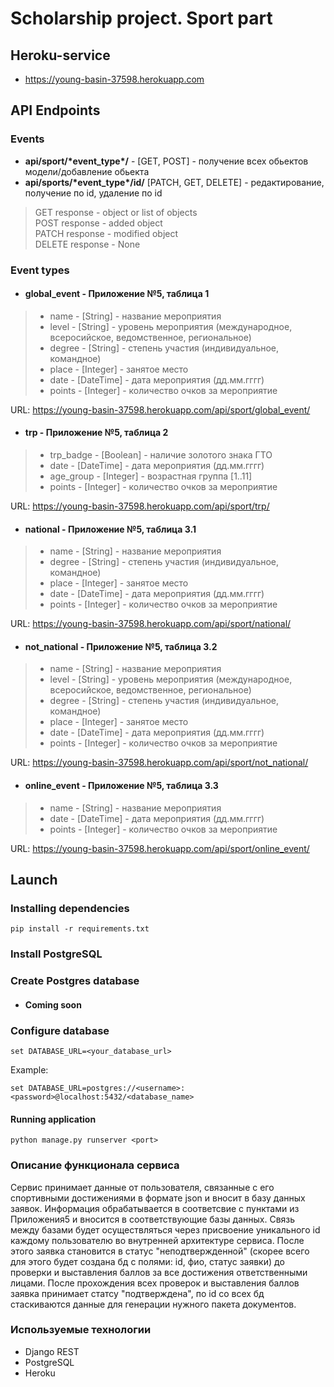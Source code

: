 # Scholarship project. Sport part
## Heroku-service
* https://young-basin-37598.herokuapp.com

## API Endpoints
###  Events
* **api/sport/\*event_type\*/** - [GET, POST] - получение всех обьектов модели/добавление обьекта
* **api/sports/\*event_type\*/id/** [PATCH, GET, DELETE] - редактирование, получение по id, удаление по id

>GET response - object or list of objects  
POST response - added object  
PATCH response - modified object  
DELETE response - None

### Event types
* #### global_event - Приложение №5, таблица 1
> * name - [String] - название мероприятия  
> * level - [String] - уровень мероприятия (международное, всеросийское, ведомственное, региональное)  
> * degree - [String] - степень участия (индивидуальное, командное)
> * place - [Integer] - занятое место
> * date - [DateTime] - дата мероприятия (дд.мм.гггг)
> * points - [Integer] - количество очков за мероприятие

URL: https://young-basin-37598.herokuapp.com/api/sport/global_event/

* #### trp - Приложение №5, таблица 2
> * trp_badge - [Boolean] - наличие золотого знака ГТО
> * date - [DateTime] - дата мероприятия (дд.мм.гггг)
> * age_group - [Integer] - возраcтная группа [1..11]
> * points - [Integer] - количество очков за мероприятие 

URL: https://young-basin-37598.herokuapp.com/api/sport/trp/

* #### national - Приложение №5, таблица 3.1 
> * name - [String] - название мероприятия   
> * degree - [String] - степень участия (индивидуальное, командное)
> * place - [Integer] - занятое место
> * date - [DateTime] - дата мероприятия (дд.мм.гггг)
> * points - [Integer] - количество очков за мероприятие

URL: https://young-basin-37598.herokuapp.com/api/sport/national/

* #### not_national - Приложение №5, таблица 3.2
> * name - [String] - название мероприятия  
> * level - [String] - уровень мероприятия (международное, всеросийское, ведомственное, региональное)  
> * degree - [String] - степень участия (индивидуальное, командное)
> * place - [Integer] - занятое место
> * date - [DateTime] - дата мероприятия (дд.мм.гггг)
> * points - [Integer] - количество очков за мероприятие

URL: https://young-basin-37598.herokuapp.com/api/sport/not_national/

* #### online_event - Приложение №5, таблица 3.3
> * name - [String] - название мероприятия  
> * date - [DateTime] - дата мероприятия (дд.мм.гггг)
> * points - [Integer] - количество очков за мероприятие
 
URL: https://young-basin-37598.herokuapp.com/api/sport/online_event/

## Launch
###  Installing dependencies
    pip install -r requirements.txt
###  Install PostgreSQL
### Create Postgres database
* #### Coming soon
### Configure database
    set DATABASE_URL=<your_database_url>
Example:  

    set DATABASE_URL=postgres://<username>:<password>@localhost:5432/<database_name>

#### Running application
    python manage.py runserver <port>


### Описание функционала сервиса ###

Сервис принимает данные от пользователя, связанные с его спортивными достижениями в формате json и вносит в базу данных заявок. Информация обрабатывается в соответсвие с пунктами из Приложения5 и вносится в соответствующие базы данных. Связь между базами будет осуществляться через присвоение уникального id каждому пользователю во внутренней архитектуре сервиса. После этого заявка становится в статус "неподтвержденной" (скорее всего для этого будет создана бд с полями: id, фио, статус заявки) до проверки и выставления баллов за все достижения ответственными лицами. После прохождения всех проверок и выставления баллов заявка принимает статсу "подтверждена", по id со всех бд стаскиваются данные для генерации нужного пакета документов.

### Используемые технологии 

* Django REST 
* PostgreSQL
* Heroku

